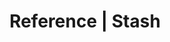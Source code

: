 ---
title: Reference | Stash
description: Stash Reference
menu:
  product_stash_0.7.1:
    identifier: reference
    name: Reference
    weight: 40
left_menu: product_stash_0.7.1
---